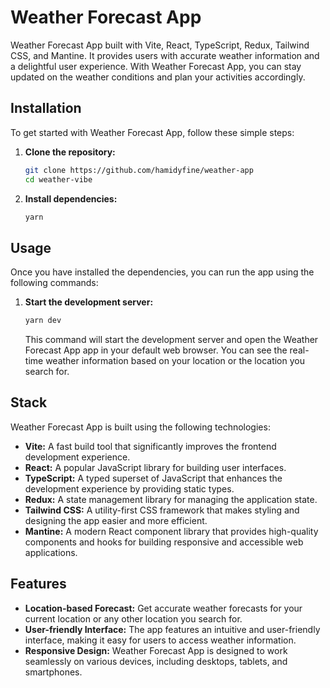 # Weather Forecast App

Weather Forecast App built with Vite, React, TypeScript, Redux, Tailwind CSS, and Mantine. It provides users with accurate weather information and a delightful user experience. With Weather Forecast App, you can stay updated on the weather conditions and plan your activities accordingly.

## Installation

To get started with Weather Forecast App, follow these simple steps:

1. **Clone the repository:**

   ```sh
   git clone https://github.com/hamidyfine/weather-app
   cd weather-vibe
   ```

2. **Install dependencies:**

   ```sh
   yarn
   ```

## Usage

Once you have installed the dependencies, you can run the app using the following commands:

1. **Start the development server:**

   ```sh
   yarn dev
   ```

   This command will start the development server and open the Weather Forecast App app in your default web browser. You can see the real-time weather information based on your location or the location you search for.

## Stack

Weather Forecast App is built using the following technologies:

- **Vite:** A fast build tool that significantly improves the frontend development experience.
- **React:** A popular JavaScript library for building user interfaces.
- **TypeScript:** A typed superset of JavaScript that enhances the development experience by providing static types.
- **Redux:** A state management library for managing the application state.
- **Tailwind CSS:** A utility-first CSS framework that makes styling and designing the app easier and more efficient.
- **Mantine:** A modern React component library that provides high-quality components and hooks for building responsive and accessible web applications.

## Features

- **Location-based Forecast:** Get accurate weather forecasts for your current location or any other location you search for.
- **User-friendly Interface:** The app features an intuitive and user-friendly interface, making it easy for users to access weather information.
- **Responsive Design:** Weather Forecast App is designed to work seamlessly on various devices, including desktops, tablets, and smartphones.
